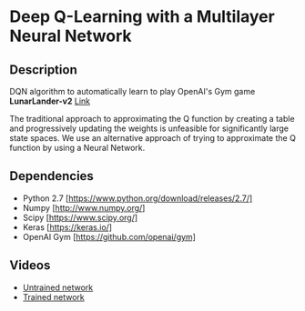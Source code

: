 # Deep Q-Learning with a Multilayer Neural Network

## Description
DQN algorithm to automatically learn to play OpenAI's Gym game **LunarLander-v2** [Link](https://gym.openai.com/envs/LunarLander-v2)

The traditional approach to approximating the Q function by creating a table and progressively updating the weights is
unfeasible for significantly large state spaces. We use an alternative approach of trying to approximate the Q function
by using a Neural Network.

## Dependencies
* Python 2.7 [https://www.python.org/download/releases/2.7/]
* Numpy [http://www.numpy.org/]
* Scipy [https://www.scipy.org/]
* Keras [https://keras.io/]
* OpenAI Gym [https://github.com/openai/gym]

## Videos
* [Untrained network](https://www.youtube.com/watch?v=T72fQgUWD90)
* [Trained network](https://www.youtube.com/watch?v=kTpkaOgMBEM)
